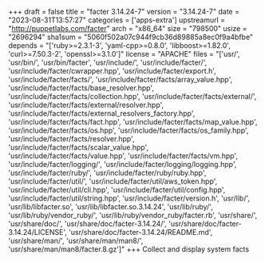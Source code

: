 +++
draft = false
title = "facter 3.14.24-7"
version = "3.14.24-7"
date = "2023-08-31T13:57:27"
categories = ['apps-extra']
upstreamurl = "http://puppetlabs.com/facter"
arch = "x86_64"
size = "798500"
usize = "2696294"
sha1sum = "5060f502a07c944f9cb36d89885a8ec0f9a4bfbe"
depends = "['ruby>=2.3.1-3', 'yaml-cpp>=0.8.0', 'libboost>=1.82.0', 'curl>=7.50.3-2', 'openssl>=3.1.0']"
license = "APACHE"
files = "['usr/', 'usr/bin/', 'usr/bin/facter', 'usr/include/', 'usr/include/facter/', 'usr/include/facter/cwrapper.hpp', 'usr/include/facter/export.h', 'usr/include/facter/facts/', 'usr/include/facter/facts/array_value.hpp', 'usr/include/facter/facts/base_resolver.hpp', 'usr/include/facter/facts/collection.hpp', 'usr/include/facter/facts/external/', 'usr/include/facter/facts/external/resolver.hpp', 'usr/include/facter/facts/external_resolvers_factory.hpp', 'usr/include/facter/facts/fact.hpp', 'usr/include/facter/facts/map_value.hpp', 'usr/include/facter/facts/os.hpp', 'usr/include/facter/facts/os_family.hpp', 'usr/include/facter/facts/resolver.hpp', 'usr/include/facter/facts/scalar_value.hpp', 'usr/include/facter/facts/value.hpp', 'usr/include/facter/facts/vm.hpp', 'usr/include/facter/logging/', 'usr/include/facter/logging/logging.hpp', 'usr/include/facter/ruby/', 'usr/include/facter/ruby/ruby.hpp', 'usr/include/facter/util/', 'usr/include/facter/util/aws_token.hpp', 'usr/include/facter/util/cli.hpp', 'usr/include/facter/util/config.hpp', 'usr/include/facter/util/string.hpp', 'usr/include/facter/version.h', 'usr/lib/', 'usr/lib/libfacter.so', 'usr/lib/libfacter.so.3.14.24', 'usr/lib/ruby/', 'usr/lib/ruby/vendor_ruby/', 'usr/lib/ruby/vendor_ruby/facter.rb', 'usr/share/', 'usr/share/doc/', 'usr/share/doc/facter-3.14.24/', 'usr/share/doc/facter-3.14.24/LICENSE', 'usr/share/doc/facter-3.14.24/README.md', 'usr/share/man/', 'usr/share/man/man8/', 'usr/share/man/man8/facter.8.gz']"
+++
Collect and display system facts